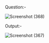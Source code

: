Question:-

![Screenshot (368)](https://github.com/ak2521/Java-Basic/assets/93378378/20c3cbbd-bfd8-4a19-bc9d-bddcaa8029bd)


Output:-

![Screenshot (367)](https://github.com/ak2521/Java-Basic/assets/93378378/faa32eef-695f-4f2a-8172-065fc9276de8)
